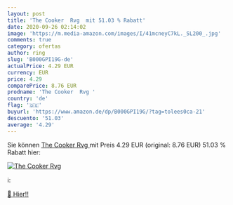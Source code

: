 ```yaml
---
layout: post
title: 'The Cooker  Rvg  mit 51.03 % Rabatt'
date: 2020-09-26 02:14:02
image: 'https://m.media-amazon.com/images/I/41mcneyC7kL._SL200_.jpg'
comments: true
category: ofertas
author: ring
slug: 'B000GPI19G-de'
actualPrice: 4.29 EUR
currency: EUR
price: 4.29
comparePrice: 8.76 EUR
prodname: 'The Cooker  Rvg '
country: 'de'
flag: '🇩🇪'
buyurl: 'https://www.amazon.de/dp/B000GPI19G/?tag=tolees0ca-21'
descuento: '51.03'
average: '4.29'
---
```


Sie können [The Cooker  Rvg ](https://www.amazon.de/dp/B000GPI19G/?tag=tolees0ca-21) mit Preis 4.29 EUR (original: 8.76 EUR) 51.03 % Rabatt hier:

[![The Cooker  Rvg ](https://m.media-amazon.com/images/I/41mcneyC7kL._SL200_.jpg)](https://www.amazon.de/dp/B000GPI19G/?tag=tolees0ca-21)

ℹ️:


[🛒 Hier!!](https://www.amazon.de/dp/B000GPI19G/?tag=tolees0ca-21)
